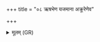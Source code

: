 +++
title = "०८ ऋषभेण यजमाना अक्रूरेणेव"

+++
<details><summary>मूलम् (GR)</summary>

ऋषभेण यजमाना  
अक्रूरेणेव सर्पिषा ।  
मृधश् च सर्वा इन्द्रेण  
पृतनाश् च सहामहे ॥
</details>